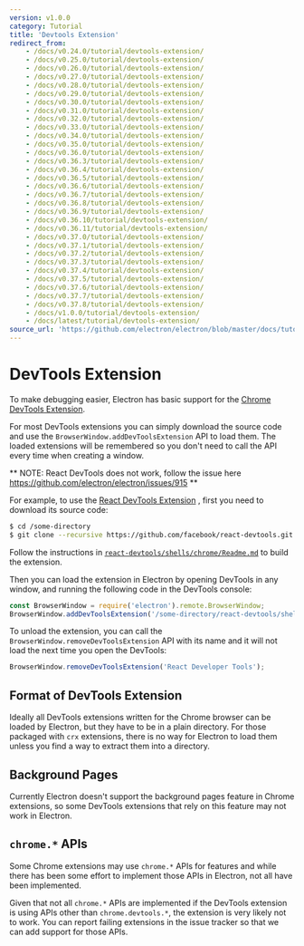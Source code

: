 ```yaml
---
version: v1.0.0
category: Tutorial
title: 'Devtools Extension'
redirect_from:
    - /docs/v0.24.0/tutorial/devtools-extension/
    - /docs/v0.25.0/tutorial/devtools-extension/
    - /docs/v0.26.0/tutorial/devtools-extension/
    - /docs/v0.27.0/tutorial/devtools-extension/
    - /docs/v0.28.0/tutorial/devtools-extension/
    - /docs/v0.29.0/tutorial/devtools-extension/
    - /docs/v0.30.0/tutorial/devtools-extension/
    - /docs/v0.31.0/tutorial/devtools-extension/
    - /docs/v0.32.0/tutorial/devtools-extension/
    - /docs/v0.33.0/tutorial/devtools-extension/
    - /docs/v0.34.0/tutorial/devtools-extension/
    - /docs/v0.35.0/tutorial/devtools-extension/
    - /docs/v0.36.0/tutorial/devtools-extension/
    - /docs/v0.36.3/tutorial/devtools-extension/
    - /docs/v0.36.4/tutorial/devtools-extension/
    - /docs/v0.36.5/tutorial/devtools-extension/
    - /docs/v0.36.6/tutorial/devtools-extension/
    - /docs/v0.36.7/tutorial/devtools-extension/
    - /docs/v0.36.8/tutorial/devtools-extension/
    - /docs/v0.36.9/tutorial/devtools-extension/
    - /docs/v0.36.10/tutorial/devtools-extension/
    - /docs/v0.36.11/tutorial/devtools-extension/
    - /docs/v0.37.0/tutorial/devtools-extension/
    - /docs/v0.37.1/tutorial/devtools-extension/
    - /docs/v0.37.2/tutorial/devtools-extension/
    - /docs/v0.37.3/tutorial/devtools-extension/
    - /docs/v0.37.4/tutorial/devtools-extension/
    - /docs/v0.37.5/tutorial/devtools-extension/
    - /docs/v0.37.6/tutorial/devtools-extension/
    - /docs/v0.37.7/tutorial/devtools-extension/
    - /docs/v0.37.8/tutorial/devtools-extension/
    - /docs/v1.0.0/tutorial/devtools-extension/
    - /docs/latest/tutorial/devtools-extension/
source_url: 'https://github.com/electron/electron/blob/master/docs/tutorial/devtools-extension.md'
---
```


# DevTools Extension

To make debugging easier, Electron has basic support for the
[Chrome DevTools Extension][devtools-extension].

For most DevTools extensions you can simply download the source code and use
the `BrowserWindow.addDevToolsExtension` API to load them. The loaded extensions
will be remembered so you don't need to call the API every time when creating
a window.

** NOTE: React DevTools does not work, follow the issue here https://github.com/electron/electron/issues/915 **

For example, to use the [React DevTools Extension](https://github.com/facebook/react-devtools)
, first you need to download its source code:

```bash
$ cd /some-directory
$ git clone --recursive https://github.com/facebook/react-devtools.git
```

Follow the instructions in [`react-devtools/shells/chrome/Readme.md`](https://github.com/facebook/react-devtools/blob/master/shells/chrome/Readme.md) to build the extension.

Then you can load the extension in Electron by opening DevTools in any window,
and running the following code in the DevTools console:

```javascript
const BrowserWindow = require('electron').remote.BrowserWindow;
BrowserWindow.addDevToolsExtension('/some-directory/react-devtools/shells/chrome');
```

To unload the extension, you can call the `BrowserWindow.removeDevToolsExtension`
API with its name and it will not load the next time you open the DevTools:

```javascript
BrowserWindow.removeDevToolsExtension('React Developer Tools');
```

## Format of DevTools Extension

Ideally all DevTools extensions written for the Chrome browser can be loaded by
Electron, but they have to be in a plain directory. For those packaged with
`crx` extensions, there is no way for Electron to load them unless you find a
way to extract them into a directory.

## Background Pages

Currently Electron doesn't support the background pages feature in Chrome
extensions, so some DevTools extensions that rely on this feature may
not work in Electron.

## `chrome.*` APIs

Some Chrome extensions may use `chrome.*` APIs for features and while there has
been some effort to implement those APIs in Electron, not all have been
implemented.

Given that not all `chrome.*` APIs are implemented if the DevTools extension is
using APIs other than `chrome.devtools.*`, the extension is very likely not to
work. You can report failing extensions in the issue tracker so that we can add
support for those APIs.

[devtools-extension]: https://developer.chrome.com/extensions/devtools
